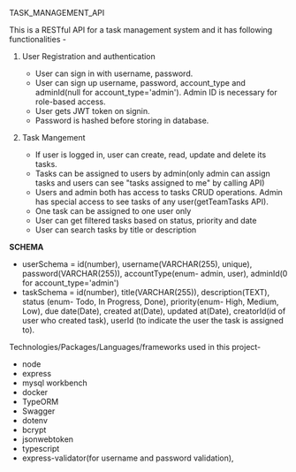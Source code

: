 TASK_MANAGEMENT_API

This is a RESTful API for a task management system and it has following functionalities - 

1. User Registration and authentication
   * User can sign in with username, password.
   * User can sign up username, password, account_type and adminId(null for account_type='admin'). Admin ID is necessary for role-based access.
   * User gets JWT token on signin.
   * Password is hashed before storing in database.

2. Task Mangement
   * If user is logged in, user can create, read, update and delete its tasks.
   * Tasks can be assigned to users by admin(only admin can assign tasks and users can see "tasks assigned to me" by calling API)
   * Users and admin both has access to tasks CRUD operations. Admin has special access to see tasks of any user(getTeamTasks API).
   * One task can be assigned to one user only
   * User can get filtered tasks based on status, priority and date
   * User can search tasks by title or description
     
**SCHEMA**
* userSchema = id(number), username(VARCHAR(255), unique), password(VARCHAR(255)), accountType(enum- admin, user), adminId(0 for account_type='admin')
* taskSchema = id(number), title(VARCHAR(255)), description(TEXT), status (enum- Todo, In Progress, Done), priority(enum- High, Medium, Low), due date(Date), created at(Date), updated at(Date), creatorId(id of user who created task), userId (to indicate the user the task is assigned to).

Technologies/Packages/Languages/frameworks used in this project-
- node
- express
- mysql workbench
- docker
- TypeORM
- Swagger
- dotenv
- bcrypt
- jsonwebtoken
- typescript
- express-validator(for username and password validation),


